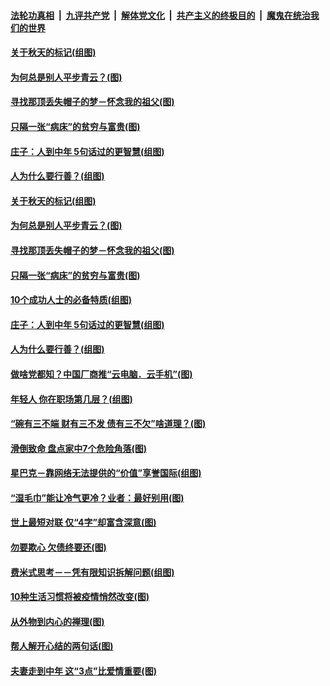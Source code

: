 

####  [法轮功真相](../../../../basic/blob/master/README.md?t=09201403) &nbsp;|&nbsp; [九评共产党](../../../../9ping.md/blob/master/README.md?t=09201403) &nbsp;|&nbsp; [解体党文化](../../../../jtdwh.md/blob/master/README.md?t=09201403)  &nbsp;|&nbsp; [共产主义的终极目的](../../../../gczydzjmd.md/blob/master/README.md?t=09201403) &nbsp;|&nbsp; [魔鬼在统治我们的世界](../../../../mgztzwmdsj.md/blob/master/README.md?t=09201403) 

#### [关于秋天的标记(组图)](../pages/p8/946672.md?t=09201403) 

#### [为何总是别人平步青云？(图)](../pages/p8/945907.md?t=09201403) 

#### [寻找那顶丢失帽子的梦－怀念我的祖父(图)](../pages/p8/946241.md?t=09201403) 

#### [只隔一张“病床”的贫穷与富贵(图)](../pages/p8/946620.md?t=09201403) 

#### [庄子：人到中年 5句话过的更智慧(组图)](../pages/p8/946596.md?t=09201403) 

#### [人为什么要行善？(组图)](../pages/p8/946265.md?t=09201403) 

#### [关于秋天的标记(组图)](../pages/p8/946672.md?t=09201403) 

#### [为何总是别人平步青云？(图)](../pages/p8/945907.md?t=09201403) 

#### [寻找那顶丢失帽子的梦－怀念我的祖父(图)](../pages/p8/946241.md?t=09201403) 

#### [只隔一张“病床”的贫穷与富贵(图)](../pages/p8/946620.md?t=09201403) 

#### [10个成功人士的必备特质(组图)](../pages/p8/946312.md?t=09201403) 

#### [庄子：人到中年 5句话过的更智慧(组图)](../pages/p8/946596.md?t=09201403) 

#### [人为什么要行善？(组图)](../pages/p8/946265.md?t=09201403) 

#### [做啥党都知？中国厂商推“云电脑．云手机”(图)](../pages/p8/946444.md?t=09201403) 

#### [年轻人 你在职场第几层？(组图)](../pages/p8/946231.md?t=09201403) 

#### [“碗有三不端 财有三不发 债有三不欠”啥道理？(图)](../pages/p8/946011.md?t=09201403) 

#### [滑倒致命 盘点家中7个危险角落(图)](../pages/p8/946407.md?t=09201403) 

#### [星巴克－靠网络无法提供的“价值”享誉国际(组图)](../pages/p8/945895.md?t=09201403) 

#### [“湿毛巾”能让冷气更冷？业者：最好别用(图)](../pages/p8/946414.md?t=09201403) 

#### [世上最短对联 仅“4字”却富含深意(图)](../pages/p8/946352.md?t=09201403) 

#### [勿要欺心 欠债终要还(图)](../pages/p8/945761.md?t=09201403) 

#### [费米式思考－－凭有限知识拆解问题(组图)](../pages/p8/945890.md?t=09201403) 

#### [10种生活习惯将被疫情悄然改变(图)](../pages/p8/945871.md?t=09201403) 

#### [从外物到内心的禅理(图)](../pages/p8/945750.md?t=09201403) 

#### [帮人解开心结的两句话(图)](../pages/p8/945754.md?t=09201403) 

#### [夫妻走到中年 这“3点”比爱情重要(图)](../pages/p8/946183.md?t=09201403) 

